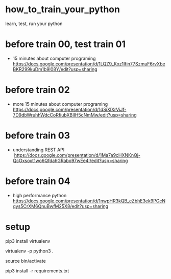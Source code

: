 # how_to_train_your_python
learn, test, run your python

# before train 00, test train 01
 * 15 minutes about computer programing 
    https://docs.google.com/presentation/d/1LQZ9_Koz1Ifin77SzmuF6rvXbeBKR299kuDm1b9l08Y/edit?usp=sharing

# before train 02
 * more 15 minutes about computer programing  
    https://docs.google.com/presentation/d/1dSiXlXrViJf-7D9dbWruhhWdcCoRfiubXBIIH5cNmMw/edit?usp=sharing

# before train 03
 * understanding REST API
    https://docs.google.com/presentation/d/1Ma7a9cHXNKnQj-QcOxsoxt1wo6QfdahGRabo97wEe4I/edit?usp=sharing
 
# before train 04
 * high performance python
    https://docs.google.com/presentation/d/1nwpHR3kQB_cZbhE3ek9PGcNqys5CrXM6QnuBwfM25X8/edit?usp=sharing

# setup
pip3 install virtualenv

virtualenv -p python3 .

source bin/activate

pip3 install -r requirements.txt
